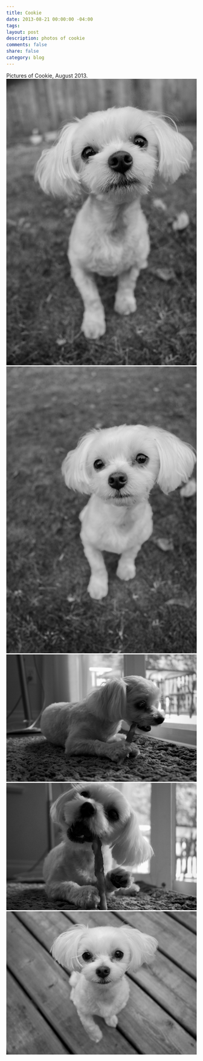 ```yaml
---
title: Cookie
date: 2013-08-21 00:00:00 -04:00
tags:
layout: post
description: photos of cookie
comments: false
share: false
category: blog
---
```


Pictures of Cookie, August 2013.
![](/assets/Cookie5.jpg)
![](/assets/Cookie4.jpg)
![](/assets/Cookie2.jpg)
![](/assets/Cookie1.jpg)
![](/assets/Cookie3.jpg)
